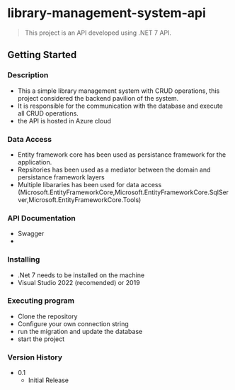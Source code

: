 # library-management-system-api

> This project is an API developed using .NET 7 API.

## Getting Started

### Description
- This a simple library management system with CRUD operations, this project considered the backend pavilion of the system.
- It is responsible for the communication with the database and execute all CRUD operations.
- the API is hosted in Azure cloud

### Data Access

-  Entity framework core has been used as persistance framework for the application.
-  Repsitories has been used as a mediator between the domain and persistance framework layers
-  Multiple libararies has been used for data access (Microsoft.EntityFrameworkCore,Microsoft.EntityFrameworkCore.SqlServer,Microsoft.EntityFrameworkCore.Tools)

### API Documentation
 
 - Swagger
 - 
  
### Installing

- .Net 7 needs to be installed on the machine
- Visual Studio 2022 (recomended) or 2019


### Executing program
 
 - Clone the repository
 - Configure your own connection string
 - run the migration and update the database
 - start the project

### Version History

* 0.1
    * Initial Release
